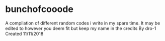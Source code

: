 # bunchofcooode
A compilation of different random codes i write in my spare time.
It may be edited to however you deem fit but keep my name in the credits
By dro-1
Created 11/11/2018
